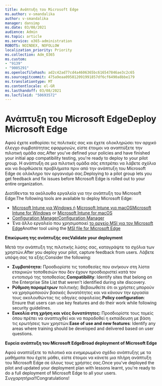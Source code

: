 ```yaml
---
title: Ανάπτυξη του Microsoft Edge
ms.author: v-smandalika
author: v-smandalika
manager: dansimp
ms.date: 03/08/2021
audience: Admin
ms.topic: article
ms.service: o365-administration
ROBOTS: NOINDEX, NOFOLLOW
localization_priority: Priority
ms.collection: Adm_O365
ms.custom:
- "9139"
- "9005291"
ms.openlocfilehash: ad2c42ad77cd4a4606365bc616547846ae3c2c65
ms.sourcegitcommit: 475a9eaa095812091991857df6cf6490a8bbe179
ms.translationtype: MT
ms.contentlocale: el-GR
ms.lasthandoff: 03/08/2021
ms.locfileid: "50693572"
---
```

# <a name="deploy-microsoft-edge"></a><span data-ttu-id="ece55-102">Ανάπτυξη του Microsoft Edge</span><span class="sxs-lookup"><span data-stu-id="ece55-102">Deploy Microsoft Edge</span></span>

<span data-ttu-id="ece55-103">Αφού έχετε καθορίσει τις πολιτικές σας και έχετε ολοκληρώσει τον αρχικό έλεγχο συμβατότητας εφαρμογών, είστε έτοιμοι να αναπτύξετε την πιλοτική ομάδα σας.</span><span class="sxs-lookup"><span data-stu-id="ece55-103">After you've defined your policies and have finished your initial app compatibility testing, you're ready to deploy to your pilot group.</span></span> <span data-ttu-id="ece55-104">Η ανάπτυξη σε μια πιλοτική ομάδα σάς επιτρέπει να λάβετε σχόλια και να διορθώσετε προβλήματα πριν από την ανάπτυξη του Microsoft Edge σε ολόκληρο τον οργανισμό σας.</span><span class="sxs-lookup"><span data-stu-id="ece55-104">Deploying to a pilot group lets you get feedback and fix issues before Microsoft Edge is rolled out to your entire organization.</span></span>

<span data-ttu-id="ece55-105">Διατίθενται τα ακόλουθα εργαλεία για την ανάπτυξη του Microsoft Edge:</span><span class="sxs-lookup"><span data-stu-id="ece55-105">The following tools are available to deploy Microsoft Edge:</span></span>

- <span data-ttu-id="ece55-106">[Microsoft Intune για Windows ή](https://docs.microsoft.com/mem/intune/apps/apps-windows-edge) [Microsoft Intune για macOS](https://docs.microsoft.com/mem/intune/apps/apps-edge-macos)</span><span class="sxs-lookup"><span data-stu-id="ece55-106">[Microsoft Intune for Windows](https://docs.microsoft.com/mem/intune/apps/apps-windows-edge) or [Microsoft Intune for macOS](https://docs.microsoft.com/mem/intune/apps/apps-edge-macos)</span></span>
- [<span data-ttu-id="ece55-107">Configuration Manager</span><span class="sxs-lookup"><span data-stu-id="ece55-107">Configuration Manager</span></span>](https://docs.microsoft.com/DeployEdge/deploy-edge-with-configuration-manager)
- <span data-ttu-id="ece55-108">Ένα άλλο εργαλείο που χρησιμοποιεί [το αρχείο MSI για τον Microsoft Edge](https://www.microsoft.com/edge/business/download)</span><span class="sxs-lookup"><span data-stu-id="ece55-108">Another tool using the [MSI file for Microsoft Edge](https://www.microsoft.com/edge/business/download)</span></span>

<span data-ttu-id="ece55-109">**Επικύρωση της ανάπτυξής σας**</span><span class="sxs-lookup"><span data-stu-id="ece55-109">**Validate your deployment**</span></span>

<span data-ttu-id="ece55-110">Μετά την ανάπτυξη της πιλοτικής λύσης σας, καταγράψτε τα σχόλια των χρηστών.</span><span class="sxs-lookup"><span data-stu-id="ece55-110">After you deploy your pilot, capture feedback from users.</span></span> <span data-ttu-id="ece55-111">Λάβετε υπόψη σας τα εξής:</span><span class="sxs-lookup"><span data-stu-id="ece55-111">Consider the following:</span></span>
- <span data-ttu-id="ece55-112">**Συμβατότητα:** Προσδιορίστε τις τοποθεσίες που ανήκουν στη λίστα εταιρικών τοποθεσιών που δεν έχουν προσδιοριστεί κατά τον εντοπισμό της τοποθεσίας.</span><span class="sxs-lookup"><span data-stu-id="ece55-112">**Compatibility**: Identify sites that belong on the Enterprise Site List that weren't identified during site discovery.</span></span>
- <span data-ttu-id="ece55-113">**Ρύθμιση παραμέτρων** πολιτικής: Βεβαιωθείτε ότι οι χρήστες μπορούν να χρησιμοποιούν βασικές δυνατότητες και να κάνουν την εργασία τους ακολουθώντας τις οδηγίες ασφαλείας.</span><span class="sxs-lookup"><span data-stu-id="ece55-113">**Policy configuration**: Ensure that users can use key features and do their work while following security guidelines.</span></span>
- <span data-ttu-id="ece55-114">**Ευκολία στη χρήση και νέες δυνατότητες:** Προσδιορίστε τους τομείς όπου πρέπει να αναπτυχθεί και να παραδοθεί η εκπαίδευση με βάση τις ερωτήσεις των χρηστών.</span><span class="sxs-lookup"><span data-stu-id="ece55-114">**Ease of use and new features**: Identify any areas where training should be developed and delivered based on user questions.</span></span>

<span data-ttu-id="ece55-115">**Ευρεία ανάπτυξη του Microsoft Edge**</span><span class="sxs-lookup"><span data-stu-id="ece55-115">**Broad deployment of Microsoft Edge**</span></span>

<span data-ttu-id="ece55-116">Αφού αναπτύξετε το πιλοτικό και ενημερωμένο σχέδιο ανάπτυξης με τα μαθήματα που έχετε μάθει, είστε έτοιμοι να κάνετε μια πλήρη ανάπτυξη του Microsoft Edge σε όλους τους χρήστες σας.</span><span class="sxs-lookup"><span data-stu-id="ece55-116">Once you've deployed the pilot and updated your deployment plan with lessons learnt, you're ready to do a full deployment of Microsoft Edge to all your users.</span></span> <span data-ttu-id="ece55-117">Συγχαρητήρια!!</span><span class="sxs-lookup"><span data-stu-id="ece55-117">Congratulations!</span></span>

